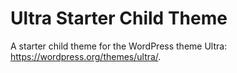 Ultra Starter Child Theme
====================

A starter child theme for the WordPress theme Ultra: https://wordpress.org/themes/ultra/.
